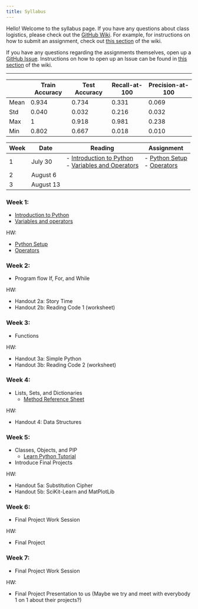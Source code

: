 ```yaml
---
title: Syllabus
---
```


Hello! Welcome to the syllabus page. If you have any questions about class logistics, please check out the [GitHub Wiki](https://github.com/geoffreyangus/CS106R/wiki). For example, for instructions on how to submit an assignment, check out [this section](https://github.com/geoffreyangus/CS106R/wiki/Assignment-Submission) of the wiki.

If you have any questions regarding the assignments themselves, open up a [GitHub Issue](https://github.com/geoffreyangus/CS106R/issues). Instructions on how to open up an Issue can be found in [this section](https://github.com/geoffreyangus/CS106R/wiki/Asking-a-Question) of the wiki.

---
|      | Train Accuracy | Test Accuracy | Recall-at-100 | Precision-at-100 |
|------|----------------|---------------|---------------|------------------|
| Mean | 0.934          | 0.734         | 0.331         | 0.069            |
| Std  | 0.040          | 0.032         | 0.216         | 0.032            |
| Max  | 1              | 0.918         | 0.981         | 0.238            |
| Min  | 0.802          | 0.667         | 0.018         | 0.010            |

| Week | Date    | Reading  | Assignment |
| ---- | ------- | -------  | ---------- |
| 1    | July 30 |  - [Introduction to Python](https://github.com/geoffreyangus/CS106R/blob/master/notes.md#introduction-to-python) <br> - [Variables and Operators](https://github.com/geoffreyangus/CS106R/tree/master/docs/notes/week1.md)| - [Python Setup](https://github.com/geoffreyangus/CS106R/tree/master/docs/assignments/assignment0) <br> - [Operators](https://github.com/geoffreyangus/CS106R/tree/master/docs/assignments/assignment1) |
| 2    | August 6|          |
| 3    | August 13|        |


### Week 1:
- [Introduction to Python](https://github.com/geoffreyangus/CS106R/blob/master/notes.md#introduction-to-python)
- [Variables and operators](https://github.com/geoffreyangus/CS106R/tree/master/docs/notes/week1.md)

HW:
- [Python Setup](https://github.com/geoffreyangus/CS106R/tree/master/docs/assignments/assignment0)
- [Operators](https://github.com/geoffreyangus/CS106R/tree/master/docs/assignments/assignment1)

### Week 2:
- Program flow
If, For, and While

HW:
- Handout 2a: Story Time
- Handout 2b: Reading Code 1 (worksheet)

### Week 3:
- Functions

HW:
- Handout 3a: Simple Python
- Handout 3b: Reading Code 2 (worksheet)

### Week 4:
- Lists, Sets, and Dictionaries
  - [Method Reference Sheet](https://clouds.eos.ubc.ca/~phil/courses/eosc582/pdffiles/Python-data-manipulations.pdf)

HW:
- Handout 4: Data Structures 

### Week 5:
- Classes, Objects, and PIP
  - [Learn Python Tutorial](https://www.learnpython.org/en/Classes_and_Objects)
- Introduce Final Projects

HW:
- Handout 5a: Substitution Cipher
- Handout 5b: SciKit-Learn and MatPlotLib

### Week 6:
- Final Project Work Session

HW:
- Final Project

### Week 7:
- Final Project Work Session

HW:
- Final Project Presentation to us (Maybe we try and meet with everybody 1 on 1 about their projects?)
